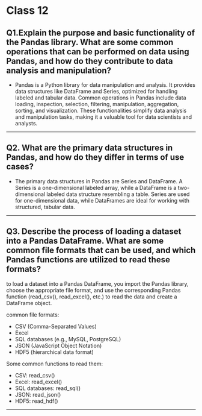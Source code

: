 # Class 12

## Q1.Explain the purpose and basic functionality of the Pandas library. What are some common operations that can be performed on data using Pandas, and how do they contribute to data analysis and manipulation?


+ Pandas is a Python library for data manipulation and analysis. It provides data structures like DataFrame and Series, optimized for handling labeled and tabular data. Common operations in Pandas include data loading, inspection, selection, filtering, manipulation, aggregation, sorting, and visualization. These functionalities simplify data analysis and manipulation tasks, making it a valuable tool for data scientists and analysts.

---

## Q2. What are the primary data structures in Pandas, and how do they differ in terms of use cases?

+ The primary data structures in Pandas are Series and DataFrame. A Series is a one-dimensional labeled array, while a DataFrame is a two-dimensional labeled data structure resembling a table. Series are used for one-dimensional data, while DataFrames are ideal for working with structured, tabular data.

---

## Q3. Describe the process of loading a dataset into a Pandas DataFrame. What are some common file formats that can be used, and which Pandas functions are utilized to read these formats?

to load a dataset into a Pandas DataFrame, you import the Pandas library, choose the appropriate file format, and use the corresponding Pandas function (read_csv(), read_excel(), etc.) to read the data and create a DataFrame object.

common file formats:

+ CSV (Comma-Separated Values)
+ Excel
+ SQL databases (e.g., MySQL, PostgreSQL)
+ JSON (JavaScript Object Notation)
+ HDF5 (hierarchical data format)

Some common functions to read them:

+ CSV: read_csv()
+ Excel: read_excel()
+ SQL databases: read_sql()
+ JSON: read_json()
+ HDF5: read_hdf()
---

